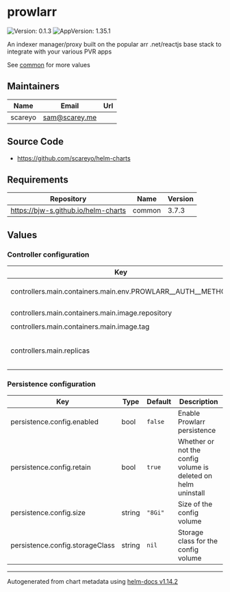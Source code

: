 # prowlarr

![Version: 0.1.3](https://img.shields.io/badge/Version-0.1.3-informational?style=flat-square) ![AppVersion: 1.35.1](https://img.shields.io/badge/AppVersion-1.35.1-informational?style=flat-square)

An indexer manager/proxy built on the popular arr .net/reactjs base stack to integrate with your various PVR apps

See [common](https://github.com/bjw-s/helm-charts/tree/common-3.7.3/charts/library/common) for more values

## Maintainers

| Name | Email | Url |
| ---- | ------ | --- |
| scareyo | <sam@scarey.me> |  |

## Source Code

* <https://github.com/scareyo/helm-charts>

## Requirements

| Repository | Name | Version |
|------------|------|---------|
| https://bjw-s.github.io/helm-charts | common | 3.7.3 |

## Values

### Controller configuration

| Key | Type | Default | Description |
|-----|------|---------|-------------|
| controllers.main.containers.main.env.PROWLARR__AUTH__METHOD | string | `nil` | Prowlarr authentication method. `Basic`, `Forms`, or `External` |
| controllers.main.containers.main.image.repository | string | `"ghcr.io/home-operations/prowlarr"` | Image repository |
| controllers.main.containers.main.image.tag | string | `"1.35.1"` | Image tag |
| controllers.main.replicas | int | `1` | Number of desired pods. When using a HorizontalPodAutoscaler, set this to `null` |

### Persistence configuration

| Key | Type | Default | Description |
|-----|------|---------|-------------|
| persistence.config.enabled | bool | `false` | Enable Prowlarr persistence |
| persistence.config.retain | bool | `true` | Whether or not the config volume is deleted on helm uninstall |
| persistence.config.size | string | `"8Gi"` | Size of the config volume |
| persistence.config.storageClass | string | `nil` | Storage class for the config volume |

----------------------------------------------
Autogenerated from chart metadata using [helm-docs v1.14.2](https://github.com/norwoodj/helm-docs/releases/v1.14.2)
